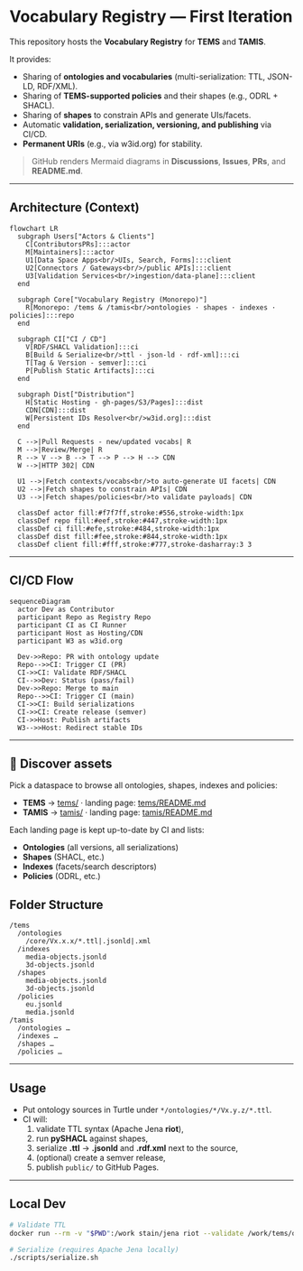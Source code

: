# Vocabulary Registry — First Iteration

This repository hosts the **Vocabulary Registry** for **TEMS** and **TAMIS**.

It provides:

- Sharing of **ontologies and vocabularies** (multi-serialization: TTL, JSON-LD, RDF/XML).
- Sharing of **TEMS-supported policies** and their shapes (e.g., ODRL + SHACL).
- Sharing of **shapes** to constrain APIs and generate UIs/facets.
- Automatic **validation, serialization, versioning, and publishing** via CI/CD.
- **Permanent URIs** (e.g., via w3id.org) for stability.

> GitHub renders Mermaid diagrams in **Discussions**, **Issues**, **PRs**, and **README.md**.

---

## Architecture (Context)

```mermaid
flowchart LR
  subgraph Users["Actors & Clients"]
    C[ContributorsPRs]:::actor
    M[Maintainers]:::actor
    U1[Data Space Apps<br/>UIs, Search, Forms]:::client
    U2[Connectors / Gateways<br/>/public APIs]:::client
    U3[Validation Services<br/>ingestion/data-plane]:::client
  end

  subgraph Core["Vocabulary Registry (Monorepo)"]
    R[Monorepo: /tems & /tamis<br/>ontologies · shapes · indexes · policies]:::repo
  end

  subgraph CI["CI / CD"]
    V[RDF/SHACL Validation]:::ci
    B[Build & Serialize<br/>ttl · json-ld · rdf-xml]:::ci
    T[Tag & Version - semver]:::ci
    P[Publish Static Artifacts]:::ci
  end

  subgraph Dist["Distribution"]
    H[Static Hosting - gh-pages/S3/Pages]:::dist
    CDN[CDN]:::dist
    W[Persistent IDs Resolver<br/>w3id.org]:::dist
  end

  C -->|Pull Requests - new/updated vocabs| R
  M -->|Review/Merge| R
  R --> V --> B --> T --> P --> H --> CDN
  W -->|HTTP 302| CDN

  U1 -->|Fetch contexts/vocabs<br/>to auto-generate UI facets| CDN
  U2 -->|Fetch shapes to constrain APIs| CDN
  U3 -->|Fetch shapes/policies<br/>to validate payloads| CDN

  classDef actor fill:#f7f7ff,stroke:#556,stroke-width:1px
  classDef repo fill:#eef,stroke:#447,stroke-width:1px
  classDef ci fill:#efe,stroke:#484,stroke-width:1px
  classDef dist fill:#fee,stroke:#844,stroke-width:1px
  classDef client fill:#fff,stroke:#777,stroke-dasharray:3 3
```

---

## CI/CD Flow

```mermaid
sequenceDiagram
  actor Dev as Contributor
  participant Repo as Registry Repo
  participant CI as CI Runner
  participant Host as Hosting/CDN
  participant W3 as w3id.org

  Dev->>Repo: PR with ontology update
  Repo-->>CI: Trigger CI (PR)
  CI->>CI: Validate RDF/SHACL
  CI-->>Dev: Status (pass/fail)
  Dev->>Repo: Merge to main
  Repo-->>CI: Trigger CI (main)
  CI->>CI: Build serializations
  CI->>CI: Create release (semver)
  CI->>Host: Publish artifacts
  W3-->>Host: Redirect stable IDs
```

---

## 🔎 Discover assets

Pick a dataspace to browse all ontologies, shapes, indexes and policies:

- **TEMS** → [tems/](./tems/) · landing page: [tems/README.md](./tems/README.md)
- **TAMIS** → [tamis/](./tamis/) · landing page: [tamis/README.md](./tamis/README.md)

Each landing page is kept up-to-date by CI and lists:
- **Ontologies** (all versions, all serializations)
- **Shapes** (SHACL, etc.)
- **Indexes** (facets/search descriptors)
- **Policies** (ODRL, etc.)

## Folder Structure

```text
/tems
  /ontologies
    /core/Vx.x.x/*.ttl|.jsonld|.xml
  /indexes
    media-objects.jsonld
    3d-objects.jsonld
  /shapes
    media-objects.jsonld
    3d-objects.jsonld
  /policies
    eu.jsonld
    media.jsonld
/tamis
  /ontologies …
  /indexes …
  /shapes …
  /policies …
```

---

## Usage

- Put ontology sources in Turtle under `*/ontologies/*/Vx.y.z/*.ttl`.
- CI will:
  1) validate TTL syntax (Apache Jena **riot**),
  2) run **pySHACL** against shapes,
  3) serialize **.ttl** → **.jsonld** and **.rdf.xml** next to the source,
  4) (optional) create a semver release,
  5) publish `public/` to GitHub Pages.

---

## Local Dev

```bash
# Validate TTL
docker run --rm -v "$PWD":/work stain/jena riot --validate /work/tems/ontologies/core/V0.1.0/core.ttl

# Serialize (requires Apache Jena locally)
./scripts/serialize.sh
```
